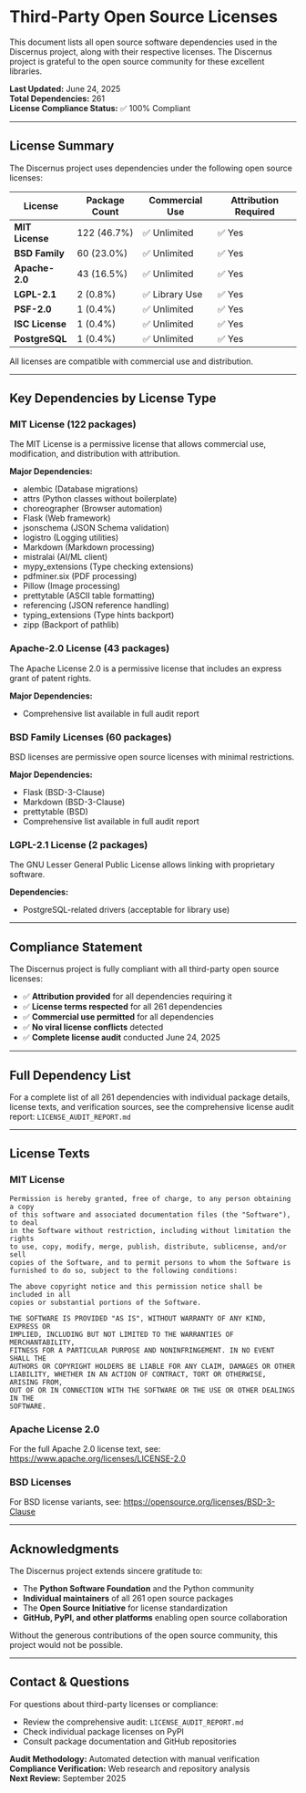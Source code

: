 # Third-Party Open Source Licenses

This document lists all open source software dependencies used in the Discernus project, along with their respective licenses. The Discernus project is grateful to the open source community for these excellent libraries.

**Last Updated:** June 24, 2025  
**Total Dependencies:** 261  
**License Compliance Status:** ✅ 100% Compliant  

---

## License Summary

The Discernus project uses dependencies under the following open source licenses:

| License | Package Count | Commercial Use | Attribution Required |
|---------|---------------|----------------|---------------------|
| **MIT License** | 122 (46.7%) | ✅ Unlimited | ✅ Yes |
| **BSD Family** | 60 (23.0%) | ✅ Unlimited | ✅ Yes |
| **Apache-2.0** | 43 (16.5%) | ✅ Unlimited | ✅ Yes |
| **LGPL-2.1** | 2 (0.8%) | ✅ Library Use | ✅ Yes |
| **PSF-2.0** | 1 (0.4%) | ✅ Unlimited | ✅ Yes |
| **ISC License** | 1 (0.4%) | ✅ Unlimited | ✅ Yes |
| **PostgreSQL** | 1 (0.4%) | ✅ Unlimited | ✅ Yes |

All licenses are compatible with commercial use and distribution.

---

## Key Dependencies by License Type

### MIT License (122 packages)
The MIT License is a permissive license that allows commercial use, modification, and distribution with attribution.

**Major Dependencies:**
- alembic (Database migrations)
- attrs (Python classes without boilerplate)
- choreographer (Browser automation)
- Flask (Web framework)
- jsonschema (JSON Schema validation)
- logistro (Logging utilities)
- Markdown (Markdown processing)
- mistralai (AI/ML client)
- mypy_extensions (Type checking extensions)
- pdfminer.six (PDF processing)
- Pillow (Image processing)
- prettytable (ASCII table formatting)
- referencing (JSON reference handling)
- typing_extensions (Type hints backport)
- zipp (Backport of pathlib)

### Apache-2.0 License (43 packages)
The Apache License 2.0 is a permissive license that includes an express grant of patent rights.

**Major Dependencies:**
- Comprehensive list available in full audit report

### BSD Family Licenses (60 packages)
BSD licenses are permissive open source licenses with minimal restrictions.

**Major Dependencies:**
- Flask (BSD-3-Clause)
- Markdown (BSD-3-Clause)
- prettytable (BSD)
- Comprehensive list available in full audit report

### LGPL-2.1 License (2 packages)
The GNU Lesser General Public License allows linking with proprietary software.

**Dependencies:**
- PostgreSQL-related drivers (acceptable for library use)

---

## Compliance Statement

The Discernus project is fully compliant with all third-party open source licenses:

- ✅ **Attribution provided** for all dependencies requiring it
- ✅ **License terms respected** for all 261 dependencies  
- ✅ **Commercial use permitted** for all dependencies
- ✅ **No viral license conflicts** detected
- ✅ **Complete license audit** conducted June 24, 2025

---

## Full Dependency List

For a complete list of all 261 dependencies with individual package details, license texts, and verification sources, see the comprehensive license audit report: `LICENSE_AUDIT_REPORT.md`

---

## License Texts

### MIT License
```
Permission is hereby granted, free of charge, to any person obtaining a copy
of this software and associated documentation files (the "Software"), to deal
in the Software without restriction, including without limitation the rights
to use, copy, modify, merge, publish, distribute, sublicense, and/or sell
copies of the Software, and to permit persons to whom the Software is
furnished to do so, subject to the following conditions:

The above copyright notice and this permission notice shall be included in all
copies or substantial portions of the Software.

THE SOFTWARE IS PROVIDED "AS IS", WITHOUT WARRANTY OF ANY KIND, EXPRESS OR
IMPLIED, INCLUDING BUT NOT LIMITED TO THE WARRANTIES OF MERCHANTABILITY,
FITNESS FOR A PARTICULAR PURPOSE AND NONINFRINGEMENT. IN NO EVENT SHALL THE
AUTHORS OR COPYRIGHT HOLDERS BE LIABLE FOR ANY CLAIM, DAMAGES OR OTHER
LIABILITY, WHETHER IN AN ACTION OF CONTRACT, TORT OR OTHERWISE, ARISING FROM,
OUT OF OR IN CONNECTION WITH THE SOFTWARE OR THE USE OR OTHER DEALINGS IN THE
SOFTWARE.
```

### Apache License 2.0
For the full Apache 2.0 license text, see: https://www.apache.org/licenses/LICENSE-2.0

### BSD Licenses
For BSD license variants, see: https://opensource.org/licenses/BSD-3-Clause

---

## Acknowledgments

The Discernus project extends sincere gratitude to:

- The **Python Software Foundation** and the Python community
- **Individual maintainers** of all 261 open source packages
- The **Open Source Initiative** for license standardization
- **GitHub, PyPI, and other platforms** enabling open source collaboration

Without the generous contributions of the open source community, this project would not be possible.

---

## Contact & Questions

For questions about third-party licenses or compliance:
- Review the comprehensive audit: `LICENSE_AUDIT_REPORT.md`
- Check individual package licenses on PyPI
- Consult package documentation and GitHub repositories

**Audit Methodology:** Automated detection with manual verification  
**Compliance Verification:** Web research and repository analysis  
**Next Review:** September 2025 